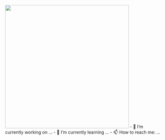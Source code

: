 <img src="https://user-images.githubusercontent.com/99777188/200712909-7aad38e7-c4ed-4498-a005-4b8488e2024d.gif" width="400">
- 🔭 I’m currently working on ...
- 🌱 I’m currently learning ...
- 📫 How to reach me: ...
